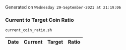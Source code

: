 Generated on `Wednesday 29-September-2021 at 21:19:06`

### Current to Target Coin Ratio
`current_coin_ratio.sh`

Date|Current|Target|Ratio
---|---|---|---
